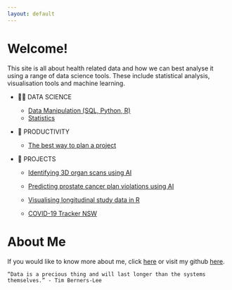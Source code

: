 ```yaml
---
layout: default
---
```


# Welcome!

This site is all about health related data and how we can best analyse it using a range of data science tools. These include statistical analysis, visualisation tools and machine learning.

- 👨‍💻 DATA SCIENCE
  
  - [Data Manipulation (SQL, Python, R)](datascience/data-manipulation/data-manipulation.md)
  - [Statistics](datascience/statistics/statistics.md)

- 🧠 PRODUCTIVITY
  
  - [The best way to plan a project](productivity/project-template/project-template.md)

- 📁 PROJECTS
  
  - [Identifying 3D organ scans using AI](identidying-3d-organ-scans-using-ai/identidying-3d-organ-scans-using-ai.md)
  
  - [Predicting prostate cancer plan violations using AI](predicting-prostate-cancer-plan-violations-using-ai/predicting-prostate-cancer-plan-violations-using-ai.md)
  
  - [Visualising longitudinal study data in R](projects/visualising-longitudinal-study-data-in-R/visualising-longitudinal-study-data-in-R.md)
  
  - [COVID-19 Tracker NSW](projects/covid-19-tracker/covid-19-tracker.md)

# About Me

If you would like to know more about me, click [here](about/about.md) or visit my github [here](https://github.com/philliphungerford).

```
“Data is a precious thing and will last longer than the systems themselves.” - Tim Berners-Lee
```
